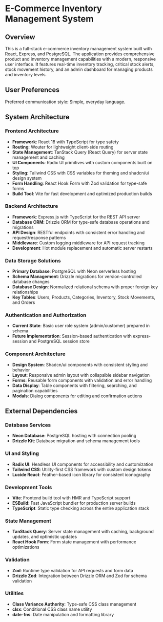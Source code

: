 # E-Commerce Inventory Management System

## Overview

This is a full-stack e-commerce inventory management system built with React, Express, and PostgreSQL. The application provides comprehensive product and inventory management capabilities with a modern, responsive user interface. It features real-time inventory tracking, critical stock alerts, stock movement history, and an admin dashboard for managing products and inventory levels.

## User Preferences

Preferred communication style: Simple, everyday language.

## System Architecture

### Frontend Architecture
- **Framework**: React 18 with TypeScript for type safety
- **Routing**: Wouter for lightweight client-side routing
- **State Management**: TanStack Query (React Query) for server state management and caching
- **UI Components**: Radix UI primitives with custom components built on top
- **Styling**: Tailwind CSS with CSS variables for theming and shadcn/ui design system
- **Form Handling**: React Hook Form with Zod validation for type-safe forms
- **Build Tool**: Vite for fast development and optimized production builds

### Backend Architecture
- **Framework**: Express.js with TypeScript for the REST API server
- **Database ORM**: Drizzle ORM for type-safe database operations and migrations
- **API Design**: RESTful endpoints with consistent error handling and request/response patterns
- **Middleware**: Custom logging middleware for API request tracking
- **Development**: Hot module replacement and automatic server restarts

### Data Storage Solutions
- **Primary Database**: PostgreSQL with Neon serverless hosting
- **Schema Management**: Drizzle migrations for version-controlled database changes
- **Database Design**: Normalized relational schema with proper foreign key relationships
- **Key Tables**: Users, Products, Categories, Inventory, Stock Movements, and Orders

### Authentication and Authorization
- **Current State**: Basic user role system (admin/customer) prepared in schema
- **Future Implementation**: Session-based authentication with express-session and PostgreSQL session store

### Component Architecture
- **Design System**: Shadcn/ui components with consistent styling and behavior
- **Layout**: Responsive admin layout with collapsible sidebar navigation
- **Forms**: Reusable form components with validation and error handling
- **Data Display**: Table components with filtering, searching, and pagination capabilities
- **Modals**: Dialog components for editing and confirmation actions

## External Dependencies

### Database Services
- **Neon Database**: PostgreSQL hosting with connection pooling
- **Drizzle Kit**: Database migration and schema management tools

### UI and Styling
- **Radix UI**: Headless UI components for accessibility and customization
- **Tailwind CSS**: Utility-first CSS framework with custom design tokens
- **Lucide React**: Feather-based icon library for consistent iconography

### Development Tools
- **Vite**: Frontend build tool with HMR and TypeScript support
- **ESBuild**: Fast JavaScript bundler for production server builds
- **TypeScript**: Static type checking across the entire application stack

### State Management
- **TanStack Query**: Server state management with caching, background updates, and optimistic updates
- **React Hook Form**: Form state management with performance optimizations

### Validation
- **Zod**: Runtime type validation for API requests and form data
- **Drizzle Zod**: Integration between Drizzle ORM and Zod for schema validation

### Utilities
- **Class Variance Authority**: Type-safe CSS class management
- **clsx**: Conditional CSS class name utility
- **date-fns**: Date manipulation and formatting library